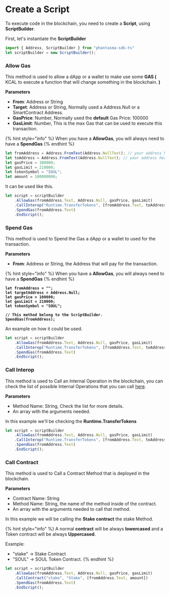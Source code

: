 # Create a Script

To execute code in the blockchain, you need to create a **Script**, using **ScriptBuilder**.

First, let's instantiate the **ScriptBuilder**

```javascript
import { Address, ScriptBuilder } from "phantasma-sdk-ts"
let scriptBuilder = new ScriptBuilder();
```

### Allow Gas

This method is used to allow a dApp or a wallet to make use some **GAS (** KCAL to execute a function that will change something in the blockchain. **)**

**Parameters**

* **From**: Address or String
* **Target**: Address or String, Normally used a Address.Null or a SmartContract Address.
* **GasPrice**: Number, Normally used the **default** Gas Price: 100000
* **GasLimit**: Number, This is the max Gas that can be used to execute this transaction.

{% hint style="info" %}
When you have a **AllowGas**, you will always need to have a **SpendGas**
{% endhint %}

```javascript
let fromAddress = Address.FromText(Address.NullText); // your address here
let toAddress = Address.FromText(Address.NullText); // your address here
let gasPrice = 100000;
let gasLimit = 210000;
let tokenSymbol = "SOUL";
let amount = 100000000;
```

It can be used like this.

```javascript
let script = scriptBuilder
    .AllowGas(fromAddress.Text, Address.Null, gasPrice, gasLimit)
    .CallInterop("Runtime.TransferTokens", [fromAddress.Text, toAddress, tokenSymbol, amount]) 
    .SpendGas(fromAddress.Text)
    .EndScript();
```

### Spend Gas

This method is used to Spend the Gas a dApp or a wallet to used for the transaction.

**Parameters**

* **From**: Address or String, the Address that will pay for the transaction.

{% hint style="info" %}
When you have a **AllowGas**, you will always need to have a **SpendGas**
{% endhint %}

<pre class="language-javascript"><code class="lang-javascript"><strong>let fromAddress = "";
</strong><strong>let targetAddress = Address.Null;
</strong><strong>let gasPrice = 100000;
</strong><strong>let gasLimit = 210000;
</strong><strong>let tokenSymbol = "SOUL";
</strong><strong>
</strong><strong>// This method belong to the ScriptBuilder.
</strong><strong>SpendGas(fromAddress);
</strong></code></pre>

An example on how it could be used.

```javascript
let script = scriptBuilder
    .AllowGas(fromAddress.Text, Address.Null, gasPrice, gasLimit)
    .CallInterop("Runtime.TransferTokens", [fromAddress.Text, toAddress, tokenSymbol, amount]) 
    .SpendGas(fromAddress.Text)
    .EndScript();
```

### Call Interop

This method is used to Call an Internal Operation in the blockchain, you can check the list of possible Internal Operations that you can call [here](https://app.gitbook.com/s/PmRIerRvyRSGopMwjYP3/phantasma-scriptbuilder/external-calls).

**Parameters**

* Method Name: String, Check the list for more details.
* An array with the arguments needed.

In this example we'll be checking the **Runtime.TransferTokens**

```javascript
let script = scriptBuilder
    .AllowGas(fromAddress.Text, Address.Null, gasPrice, gasLimit)
    .CallInterop("Runtime.TransferTokens", [fromAddress.Text, toAddress, tokenSymbol, amount]) 
    .SpendGas(fromAddress.Text)
    .EndScript();
```

### Call Contract

This method is used to Call a Contract Method that is deployed in the blockchain.

**Parameters**

* Contract Name: String
* Method Name: String, the name of the method inside of the contract.
* An array with the arguments needed to call that method.

In this example we will be calling the **Stake contract** the stake Method.

{% hint style="info" %}
A normal **contract** will be always **lowercased** and a Token contract will be always **Uppercased**.

Example:

* "stake" -> Stake Contract
* "SOUL" -> SOUL Token Contract.
{% endhint %}

```javascript
let script = scriptBuilder
    .AllowGas(fromAddress.Text, Address.Null, gasPrice, gasLimit)
    .CallContract("stake", "Stake", [fromAddress.Text, amount]) 
    .SpendGas(fromAddress.Text)
    .EndScript();
```
